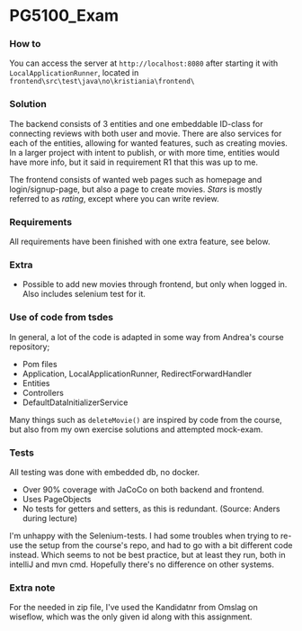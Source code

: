 # PG5100_Exam

### How to
You can access the server at `http://localhost:8080` after starting it with `LocalApplicationRunner`, located in `frontend\src\test\java\no\kristiania\frontend\`

### Solution
The backend consists of 3 entities and one embeddable ID-class for connecting reviews with both user and movie. There are also services for each of the entities, allowing for wanted features, such as creating movies. In a larger project with intent to publish, or with more time, entities would have more info, but it said in requirement R1 that this was up to me. 

The frontend consists of wanted web pages such as homepage and login/signup-page, but also a page to create movies. *Stars* is mostly referred to as *rating*, except where you can write review.


### Requirements
All requirements have been finished with one extra feature, see below.

### Extra
- Possible to add new movies through frontend, but only when logged in. Also includes selenium test for it.

### Use of code from tsdes
In general, a lot of the code is adapted in some way from Andrea's course repository;
- Pom files 
- Application, LocalApplicationRunner, RedirectForwardHandler
- Entities
- Controllers
- DefaultDataInitializerService

Many things such as `deleteMovie()` are inspired by code from the course, but also from my own exercise solutions and attempted mock-exam.


### Tests
All testing was done with embedded db, no docker.
- Over 90% coverage with JaCoCo on both backend and frontend.
- Uses PageObjects
- No tests for getters and setters, as this is redundant. (Source: Anders during lecture)

I'm unhappy with the Selenium-tests. I had some troubles when trying to re-use the setup from the course's repo, and had to go with a bit different code instead. Which seems to not be best practice, but at least they run, both in intelliJ and mvn cmd. Hopefully there's no difference on other systems.

### Extra note
For the <id> needed in zip file, I've used the Kandidatnr from Omslag on wiseflow, which was the only given id along with this assignment.
